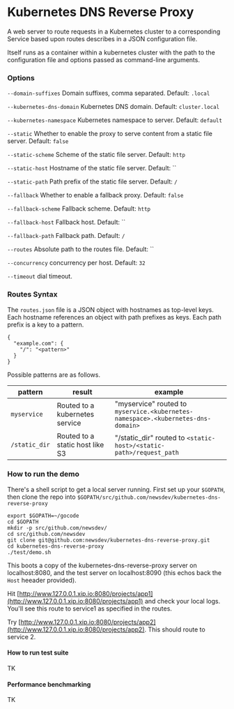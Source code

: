 # Kubernetes DNS Reverse Proxy

A web server to route requests in a Kubernetes cluster to a corresponding Service based upon routes describes in a JSON configuration file.

Itself runs as a container within a kubernetes cluster with the path to the configuration file and options passed as command-line arguments.

### Options

`--domain-suffixes` Domain suffixes, comma separated. Default: `.local`

`--kubernetes-dns-domain` Kubernetes DNS domain. Default: `cluster.local`

`--kubernetes-namespace` Kubernetes namespace to server. Default: `default`

`--static` Whether to enable the proxy to serve content from a static file server. Default: `false`

`--static-scheme` Scheme of the static file server. Default: `http`

`--static-host` Hostname of the static file server. Default: ``

`--static-path` Path prefix of the static file server. Default: `/`

`--fallback` Whether to enable a fallback proxy. Default: `false`

`--fallback-scheme` Fallback scheme. Default: `http`

`--fallback-host` Fallback host. Default: ``

`--fallback-path` Fallback path. Default: `/`

`--routes` Absolute path to the routes file. Default: ``

`--concurrency` concurrency per host. Default: `32`

`--timeout` dial timeout.

### Routes Syntax

The `routes.json` file is a JSON object with hostnames as top-level keys. Each hostname references an object with path prefixes as keys. Each path prefix is a key to a pattern.

```
{
  "example.com": {
  	"/": "<pattern>"
  }
}
```

Possible patterns are as follows.

| pattern  | result   | example |
| -------- | -------- | ------- |
| `myservice` | Routed to a kubernetes service | "myservice" routed to `myservice.<kubernetes-namespace>.<kubernetes-dns-domain>` |
| `/static_dir`  | Routed to a static host like S3 | "/static_dir" routed to `<static-host>/<static-path>/request_path` |


### How to run the demo

There's a shell script to get a local server running. First set up your `$GOPATH`, then clone the repo into `$GOPATH/src/github.com/newsdev/kubernetes-dns-reverse-proxy`

```
export $GOPATH=~/gocode
cd $GOPATH
mkdir -p src/github.com/newsdev/
cd src/github.com/newsdev
git clone git@github.com:newsdev/kubernetes-dns-reverse-proxy.git
cd kubernetes-dns-reverse-proxy
./test/demo.sh
```

This boots a copy of the kubernetes-dns-reverse-proxy server on localhost:8080, and the test server on localhost:8090 (this echos back the `Host` heeader provided).

Hit [http://www.127.0.0.1.xip.io:8080/projects/app1](http://www.127.0.0.1.xip.io:8080/projects/app1) and check your local logs.  You'll see this route to service1 as specified in the routes.  

Try [http://www.127.0.0.1.xip.io:8080/projects/app2](http://www.127.0.0.1.xip.io:8080/projects/app2).  This should route to service 2.


#### How to run test suite

TK

#### Performance benchmarking

TK 

